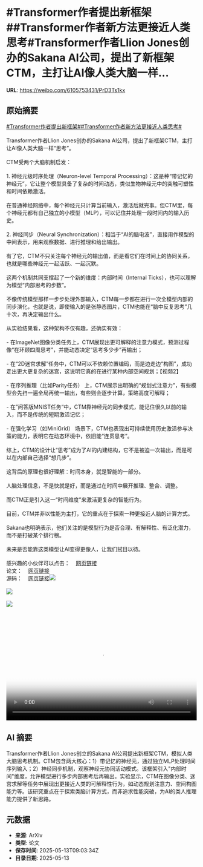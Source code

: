# #Transformer作者提出新框架##Transformer作者新方法更接近人类思考#Transformer作者Llion Jones创办的Sakana AI公司，提出了新框架CTM，主打让AI像人类大脑一样...

**URL**: https://weibo.com/6105753431/PrD3Ts1kx

## 原始摘要

<a href="https://m.weibo.cn/search?containerid=231522type%3D1%26t%3D10%26q%3D%23Transformer%E4%BD%9C%E8%80%85%E6%8F%90%E5%87%BA%E6%96%B0%E6%A1%86%E6%9E%B6%23&amp;extparam=%23Transformer%E4%BD%9C%E8%80%85%E6%8F%90%E5%87%BA%E6%96%B0%E6%A1%86%E6%9E%B6%23" data-hide=""><span class="surl-text">#Transformer作者提出新框架#</span></a><a href="https://m.weibo.cn/search?containerid=231522type%3D1%26t%3D10%26q%3D%23Transformer%E4%BD%9C%E8%80%85%E6%96%B0%E6%96%B9%E6%B3%95%E6%9B%B4%E6%8E%A5%E8%BF%91%E4%BA%BA%E7%B1%BB%E6%80%9D%E8%80%83%23&amp;extparam=%23Transformer%E4%BD%9C%E8%80%85%E6%96%B0%E6%96%B9%E6%B3%95%E6%9B%B4%E6%8E%A5%E8%BF%91%E4%BA%BA%E7%B1%BB%E6%80%9D%E8%80%83%23" data-hide=""><span class="surl-text">#Transformer作者新方法更接近人类思考#</span></a><br><br>Transformer作者Llion Jones创办的Sakana AI公司，提出了新框架CTM，主打让AI像人类大脑一样“思考”。<br><br>CTM受两个大脑机制启发：<br><br>1. 神经元级时序处理（Neuron-level Temporal Processing）：这是种“带记忆的神经元”，它让整个模型具备了复杂的时间动态，类似生物神经元中的突触可塑性和时间依赖激活。<br><br>在普通神经网络中，每个神经元只计算当前输入，激活后就完事。但CTM里，每个神经元都有自己独立的小模型（MLP），可以记住并处理一段时间内的输入历史。<br><br>2. 神经同步（Neural Synchronization）：相当于“AI的脑电波”，直接用作模型的中间表示，用来观察数据、进行推理和给出输出。<br><br>有了它，CTM不只关注每个神经元的输出值，而是看它们在时间上的协同关系，也就是哪些神经元一起活跃、一起沉默。<br><br>这两个机制共同支撑起了一个新的维度：内部时间（Internal Ticks），也可以理解为模型“内部思考的步数”。<br><br>不像传统模型那样一步步处理外部输入，CTM每一步都在进行一次全模型内部的同步演化，也就是说，即使输入的是张静态图片，CTM也能在“脑中反复思考”几十次，再决定输出什么。<br><br>从实验结果看，这种架构不仅有趣，还确实有效：<br><br>- 在ImageNet图像分类任务上，CTM展现出更可解释的注意力模式，预测过程像“在环顾四周思考”，并能动态决定“思考多少步”再输出；<br><br>- 在“2D迷宫求解”任务中，CTM可以不依赖位置编码，而是边走边“构图”，成功走出更大更复杂的迷宫，这说明它真的在进行某种内部空间规划；【视频2】<br><br>- 在序列推理（比如Parity任务） 上，CTM展示出明确的“规划式注意力”，有些模型会先扫一遍全局再统一输出，有些则会逐步计算，策略高度可解释；<br><br>- 在”问答版MNIST任务“中，CTM靠神经元的同步模式，能记住很久以前的输入，而不是传统的短期激活记忆；<br><br>- 在强化学习（如MiniGrid） 场景下，CTM也表现出可持续使用历史激活参与决策的能力，表明它在动态环境中，依旧能“连贯思考”。<br><br>综上，CTM的设计让“思考”成为了AI的内建结构，它不是被迫一次输出，而是可以在内部自己选择“想几步”。<br><br>这背后的原理也很好理解：时间本身，就是智能的一部分。<br><br>人脑处理信息，不是快就是好，而是通过在时间中展开推理、整合、调整。<br><br>而CTM正是引入这一“时间维度”来激活更复杂的智能行为。<br><br>目前，CTM并非以性能为主打，它的重点在于探索一种更接近人脑的计算方式。<br><br>Sakana也明确表示，他们关注的是模型行为是否合理、有解释性、有泛化潜力，而不是打破某个排行榜。<br><br>未来是否能靠这类模型让AI变得更像人，让我们拭目以待。<br><br>感兴趣的小伙伴可以点击：<a href="https://weibo.cn/sinaurl?u=https%3A%2F%2Fpub.sakana.ai%2Fctm%2F" data-hide=""><span class="url-icon"><img style="width: 1rem;height: 1rem" src="https://h5.sinaimg.cn/upload/2015/09/25/3/timeline_card_small_web_default.png" referrerpolicy="no-referrer"></span><span class="surl-text">网页链接</span></a><br>论文：<a href="https://weibo.cn/sinaurl?u=https%3A%2F%2Farxiv.org%2Fabs%2F2505.05522" data-hide=""><span class="url-icon"><img style="width: 1rem;height: 1rem" src="https://h5.sinaimg.cn/upload/2015/09/25/3/timeline_card_small_web_default.png" referrerpolicy="no-referrer"></span><span class="surl-text">网页链接</span></a><br>源码：<a href="https://weibo.cn/sinaurl?u=https%3A%2F%2Fgithub.com%2FSakanaAI%2Fcontinuous-thought-machines%2F" data-hide=""><span class="url-icon"><img style="width: 1rem;height: 1rem" src="https://h5.sinaimg.cn/upload/2015/09/25/3/timeline_card_small_web_default.png" referrerpolicy="no-referrer"></span><span class="surl-text">网页链接</span></a><img style="" src="https://tvax1.sinaimg.cn/large/006Fd7o3gy1i1dupgnbq0j30zk0gx4ea.jpg" referrerpolicy="no-referrer"><br><br><img style="" src="https://tvax3.sinaimg.cn/large/006Fd7o3ly1i1duspjwwlj31rq0u0juj.jpg" referrerpolicy="no-referrer"><br><br><img style="" src="https://tvax4.sinaimg.cn/large/006Fd7o3ly1i1dusguw4mj30u00u03yi.jpg" referrerpolicy="no-referrer"><br><br><br clear="both"><div style="clear: both"></div><video controls="controls" poster="https://tvax4.sinaimg.cn/orj480/006Fd7o3ly1i1duspotw5j31rq0u0juj.jpg" style="width: 100%"><source src="https://f.video.weibocdn.com/o0/zvZcex1ilx08od8RCxZK01041200ypzg0E010.mp4?label=mp4_720p&amp;template=1528x720.25.0&amp;ori=0&amp;ps=1CwnkDw1GXwCQx&amp;Expires=1747130560&amp;ssig=vey2%2BcK5AY&amp;KID=unistore,video"><source src="https://f.video.weibocdn.com/o0/PiSpdJjqlx08od8RnRyw01041200i9mE0E010.mp4?label=mp4_hd&amp;template=1016x480.25.0&amp;ori=0&amp;ps=1CwnkDw1GXwCQx&amp;Expires=1747130560&amp;ssig=RKSctPfgkZ&amp;KID=unistore,video"><source src="https://f.video.weibocdn.com/o0/yJChxSISlx08od8Rqu9a01041200bby80E010.mp4?label=mp4_ld&amp;template=764x360.25.0&amp;ori=0&amp;ps=1CwnkDw1GXwCQx&amp;Expires=1747130560&amp;ssig=Rp1evR3owM&amp;KID=unistore,video"><p>视频无法显示，请前往<a href="https://video.weibo.com/show?fid=1034%3A5165849292767293" target="_blank" rel="noopener noreferrer">微博视频</a>观看。</p></video>

## AI 摘要

Transformer作者Llion Jones创立的Sakana AI公司提出新框架CTM，模拟人类大脑思考机制。CTM包含两大核心：1）带记忆的神经元，通过独立MLP处理时间序列输入；2）神经同步机制，观察神经元协同活动模式。该框架引入"内部时间"维度，允许模型进行多步内部思考后再输出。实验显示，CTM在图像分类、迷宫求解等任务中展现出更接近人类的可解释性行为，如动态规划注意力、空间构图能力等。该研究重点在于探索类脑计算方式，而非追求性能突破，为AI的类人推理能力提供了新思路。

## 元数据

- **来源**: ArXiv
- **类型**: 论文
- **保存时间**: 2025-05-13T09:03:34Z
- **目录日期**: 2025-05-13
